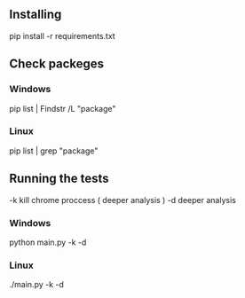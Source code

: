## Installing  
pip install -r requirements.txt 

## Check packeges
### Windows
pip list | Findstr /L "package"
### Linux
pip list | grep "package"

## Running the tests
-k kill chrome proccess ( deeper analysis ) -d deeper analysis
### Windows
python main.py -k -d
### Linux
./main.py -k -d
